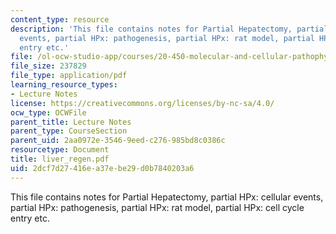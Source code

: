 ```yaml
---
content_type: resource
description: 'This file contains notes for Partial Hepatectomy, partial HPx: cellular
  events, partial HPx: pathogenesis, partial HPx: rat model, partial HPx: cell cycle
  entry etc.'
file: /ol-ocw-studio-app/courses/20-450-molecular-and-cellular-pathophysiology-be-450-spring-2005/2dcf7d27416ea37ebe29d0b7840203a6_liver_regen.pdf
file_size: 237829
file_type: application/pdf
learning_resource_types:
- Lecture Notes
license: https://creativecommons.org/licenses/by-nc-sa/4.0/
ocw_type: OCWFile
parent_title: Lecture Notes
parent_type: CourseSection
parent_uid: 2aa0972e-3546-9eed-c276-985bd8c0386c
resourcetype: Document
title: liver_regen.pdf
uid: 2dcf7d27-416e-a37e-be29-d0b7840203a6
---
```

This file contains notes for Partial Hepatectomy, partial HPx: cellular events, partial HPx: pathogenesis, partial HPx: rat model, partial HPx: cell cycle entry etc.